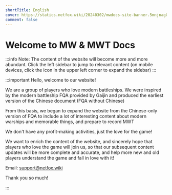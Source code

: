 ```yaml
---
shortTitle: English
cover: https://statics.netfox.wiki/20240302/mwdocs-site-banner.5mnjnag054.webp
comment: false
---
```


# Welcome to MW & MWT Docs

:::info Note: The content of the website will become more and more abundant. Click the left sidebar to jump to relevant content (on mobile devices, click the icon in the upper left corner to expand the sidebar)
:::

:::important Hello, welcome to our website!

We are a group of players who love modern battleships. We were inspired by the modern battleship FQA provided by Gaijin and produced the earliest version of the Chinese document (FQA without Chinese)

From this basis, we began to expand the website from the Chinese-only version of FQA to include a lot of interesting content about modern warships and memorable things, and prepare to record MWT

We don't have any profit-making activities, just the love for the game!

We want to enrich the content of the website, and sincerely hope that players who love the game will join us, so that our subsequent content updates will be more complete and accurate, and help more new and old players understand the game and fall in love with it!

Email: support@netfox.wiki

Thank you so much!

:::